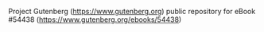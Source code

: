 Project Gutenberg (https://www.gutenberg.org) public repository for
eBook #54438 (https://www.gutenberg.org/ebooks/54438)
